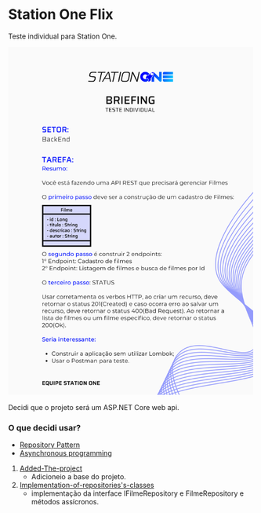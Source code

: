 # Station One Flix
Teste individual para Station One.

<img src="https://github.com/AndyAtonement/station-one-flix/blob/master/back.png" width="500px" />

Decidi que o projeto será um ASP.NET Core web api.

### O que decidi usar?

* [Repository Pattern](https://docs.microsoft.com/en-us/dotnet/architecture/microservices/microservice-ddd-cqrs-patterns/infrastructure-persistence-layer-design)
* [Asynchronous programming](https://docs.microsoft.com/en-us/dotnet/csharp/async)

1. [Added-The-project](https://github.com/AndyAtonement/station-one-flix/tree/Added-the-project)
      * Adicioneio a base do projeto.
2. [Implementation-of-repositories's-classes](https://github.com/AndyAtonement/station-one-flix/tree/Implementation-of-repositories's-classes)
      * implementação da interface IFilmeRepository e FilmeRepository e métodos assícronos.
